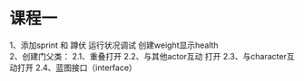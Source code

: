 # 课程一
1、添加sprint 和 蹲伏   运行状况调试  创建weight显示health  
2、创建门父类：
2.1、重叠打开
2.2、与其他actor互动 打开
2.3、与character互动打开
2.4、蓝图接口（interface）
